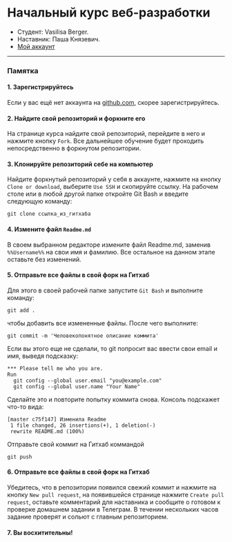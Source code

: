 # Начальный курс веб-разработки

* Студент:  Vasilisa Berger.
* Наставник: Паша Князевич.
* [Мой аккаунт](https://htmlacademy.ru/profile/id700413)
---
### Памятка

#### 1. Зарегистрируйтесь

Если у вас ещё нет аккаунта на [github.com](https://github.com/join), скорее зарегистрируйтесь.

#### 2. Найдите свой репозиторий и форкните его

На странице курса найдите свой репозиторий, перейдите в него и нажмите кнопку `Fork`. Все дальнейшее обучение будет проходить непосредственно в форкнутом репозитории.

#### 3. Клонируйте репозиторий себе на компьютер

Найдите форкнутый репозиторий у себя в аккаунте, нажмите на кнопку `Clone or download`, выберите `Use SSH` и скопируйте ссылку. На рабочем столе или в любой другой папке откройте Git Bash и введите следующую команду:
```
git clone ссылка_из_гитхаба
```
#### 4. Измените файл `Readme.md`

В своем выбранном редакторе измените файл Readme.md, заменив `%%Username%%` на свои имя и фамилию. Все остальное на данном этапе оставьте без изменений.

#### 5. Отправьте все файлы в свой форк на Гитхаб

Для этого в своей рабочей папке запустите `Git Bash` и выполните команду:

```
git add .
```
чтобы добавить все измененные файлы. После чего выполните:
```
git commit -m 'Человекопонятное описание коммита'
```
Если вы этого еще не сделали, то git попросит вас ввести свои email и имя, выведя подсказку: 
```
*** Please tell me who you are.
Run
  git config --global user.email "you@example.com"
  git config --global user.name "Your Name"

```
Сделайте это и повторите попытку коммита снова. Консоль подскажет что-то вида:
```
[master c75f147] Изменила Readme
 1 file changed, 26 insertions(+), 1 deletion(-)
 rewrite README.md (100%)
```
Отправьте свой коммит на Гитхаб коммандой 
```
git push
```
#### 6. Отправьте все файлы в свой форк на Гитхаб
Убедитесь, что в репозитории появился свежий коммит и нажмите на кнопку `New pull request`, на появившейся странице нажмите `Create pull request`, оставьте комментарий для наставника и сообщите о готовом к проверке домашнем задании в Телеграм. В течении нескольких часов задание проверят и сольют с главным репозиторием.
#### 7. Вы восхитительны!